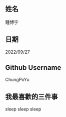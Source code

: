 姓名
----
鍾博宇

日期
----
2022/09/27

Github Username
---------------
ChungPoYu

我最喜歡的三件事
---------------
sleep sleep sleep